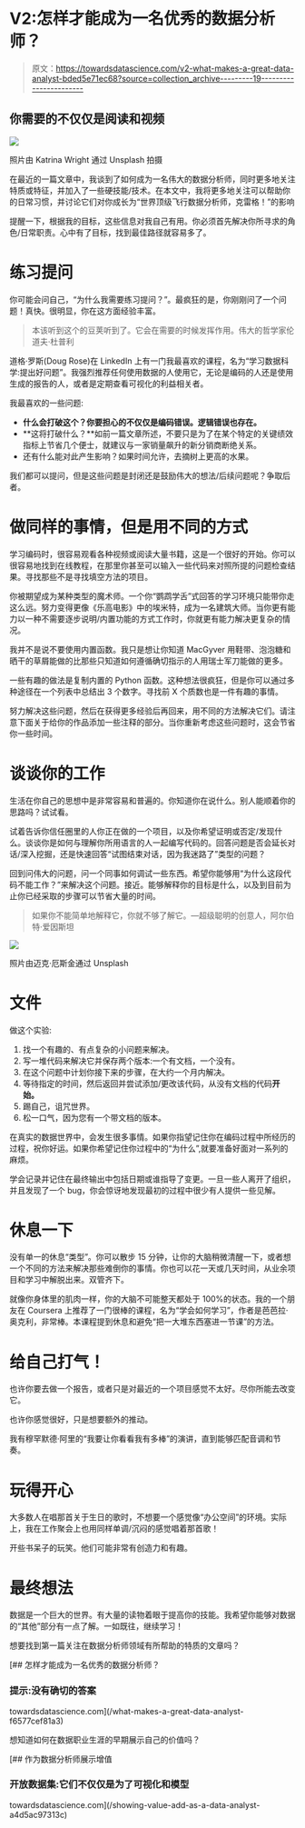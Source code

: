# V2:怎样才能成为一名优秀的数据分析师？

> 原文：<https://towardsdatascience.com/v2-what-makes-a-great-data-analyst-bded5e71ec68?source=collection_archive---------19----------------------->

## 你需要的不仅仅是阅读和视频

![](img/f2dd307bdd4a9a6f058bd64d32937019.png)

照片由 Katrina Wright 通过 Unsplash 拍摄

在最近的一篇文章中，我谈到了如何成为一名伟大的数据分析师，同时更多地关注特质或特征，并加入了一些硬技能/技术。在本文中，我将更多地关注可以帮助你的日常习惯，并讨论它们对你成长为“世界顶级飞行数据分析师，克雷格！”的影响

提醒一下，根据我的目标，这些信息对我自己有用。你必须首先解决你所寻求的角色/日常职责。心中有了目标，找到最佳路径就容易多了。

# 练习提问

你可能会问自己，“为什么我需要练习提问？”。最疯狂的是，你刚刚问了一个问题！真快。很明显，你在这方面经验丰富。

> 本该听到这个的豆荚听到了。它会在需要的时候发挥作用。伟大的哲学家伦道夫·杜普利

道格·罗斯(Doug Rose)在 LinkedIn 上有一门我最喜欢的课程，名为“学习数据科学:提出好问题”。我强烈推荐任何使用数据的人使用它，无论是编码的人还是使用生成的报告的人，或者是定期查看可视化的利益相关者。

我最喜欢的一些问题:

*   **什么会打破这个？你要担心的不仅仅是编码错误。逻辑错误也存在。**
*   **这将打破什么？**如前一篇文章所述，不要只是为了在某个特定的关键绩效指标上节省几个便士，就建议与一家销量飙升的新分销商断绝关系。
*   还有什么能对此产生影响？如果时间允许，去摘树上更高的水果。

我们都可以提问，但是这些问题是封闭还是鼓励伟大的想法/后续问题呢？争取后者。

# 做同样的事情，但是用不同的方式

学习编码时，很容易观看各种视频或阅读大量书籍，这是一个很好的开始。你可以很容易地找到在线教程，在那里你甚至可以输入一些代码来对照所提的问题检查结果。寻找那些不是寻找填空方法的项目。

你被期望成为某种类型的魔术师。一个你“鹦鹉学舌”式回答的学习环境只能带你走这么远。努力变得更像《乐高电影》中的埃米特，成为一名建筑大师。当你更有能力以一种不需要逐步说明/内置功能的方式工作时，你就更有能力解决更复杂的情况。

我并不是说不要使用内置函数。我只是想让你知道 MacGyver 用鞋带、泡泡糖和晒干的草屑能做的比那些只知道如何遵循确切指示的人用瑞士军刀能做的更多。

一些有趣的做法是复制内置的 Python 函数。这种想法很疯狂，但是你可以通过多种途径在一个列表中总结出 3 个数字。寻找前 X 个质数也是一件有趣的事情。

努力解决这些问题，然后在获得更多经验后再回来，用不同的方法解决它们。请注意下面关于给你的作品添加一些注释的部分。当你重新考虑这些问题时，这会节省你一些时间。

# 谈谈你的工作

生活在你自己的思想中是非常容易和普遍的。你知道你在说什么。别人能顺着你的思路吗？试试看。

试着告诉你信任圈里的人你正在做的一个项目，以及你希望证明或否定/发现什么。谈谈你是如何与理解你所用语言的人一起编写代码的。回答问题是否会延长对话/深入挖掘，还是快速回答“试图结束对话，因为我迷路了”类型的问题？

回到问伟大的问题，问一个同事如何调试一些东西。希望你能够用“为什么这段代码不能工作？”来解决这个问题。接近。能够解释你的目标是什么，以及到目前为止你已经采取的步骤可以节省大量的时间。

> 如果你不能简单地解释它，你就不够了解它。—超级聪明的创意人，阿尔伯特·爱因斯坦

![](img/795b33290ba8fbc73f70cf07e655c90d.png)

照片由迈克·厄斯金通过 Unsplash

# 文件

做这个实验:

1.  找一个有趣的、有点复杂的小问题来解决。
2.  写一堆代码来解决它并保存两个版本:一个有文档，一个没有。
3.  在这个问题中计划你接下来的步骤，在大约一个月内解决。
4.  等待指定的时间，然后返回并尝试添加/更改该代码，从没有文档的代码**开始。**
5.  踢自己，诅咒世界。
6.  松一口气，因为您有一个带文档的版本。

在真实的数据世界中，会发生很多事情。如果你指望记住你在编码过程中所经历的过程，祝你好运。如果你希望记住你过程中的“为什么”,就要准备好面对一系列的麻烦。

学会记录并记住在最终输出中包括日期或谁指导了变更。一旦一些人离开了组织，并且发现了一个 bug，你会惊讶地发现最初的过程中很少有人提供一些见解。

# 休息一下

没有单一的休息“类型”。你可以散步 15 分钟，让你的大脑稍微清醒一下，或者想一个不同的方法来解决那些难倒你的事情。你也可以花一天或几天时间，从业余项目和学习中解脱出来。双管齐下。

就像你身体里的肌肉一样，你的大脑不可能整天都处于 100%的状态。我的一个朋友在 Coursera 上推荐了一门很棒的课程，名为“学会如何学习”，作者是芭芭拉·奥克利，非常棒。本课程提到休息和避免“把一大堆东西塞进一节课”的方法。

# 给自己打气！

也许你要去做一个报告，或者只是对最近的一个项目感觉不太好。尽你所能去改变它。

也许你感觉很好，只是想要额外的推动。

我有穆罕默德·阿里的“我要让你看看我有多棒”的演讲，直到能够匹配音调和节奏。

# 玩得开心

大多数人在唱那首关于生日的歌时，不想要一个感觉像“办公空间”的环境。实际上，我在工作聚会上也用同样单调/沉闷的感觉唱着那首歌！

开些书呆子的玩笑。他们可能非常有创造力和有趣。

# **最终想法**

数据是一个巨大的世界。有大量的读物着眼于提高你的技能。我希望你能够对数据的“其他”部分有一点了解。一如既往，继续学习！

想要找到第一篇关注在数据分析师领域有所帮助的特质的文章吗？

[](/what-makes-a-great-data-analyst-f6577cef81a3) [## 怎样才能成为一名优秀的数据分析师？

### 提示:没有确切的答案

towardsdatascience.com](/what-makes-a-great-data-analyst-f6577cef81a3) 

想知道如何在数据职业生涯的早期展示自己的价值吗？

[](/showing-value-add-as-a-data-analyst-a4d5ac97313c) [## 作为数据分析师展示增值

### 开放数据集:它们不仅仅是为了可视化和模型

towardsdatascience.com](/showing-value-add-as-a-data-analyst-a4d5ac97313c)